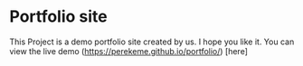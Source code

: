 # Portfolio site

This Project is a demo portfolio site created by us. I hope you like it.
You can view the live demo (https://perekeme.github.io/portfolio/) [here]
